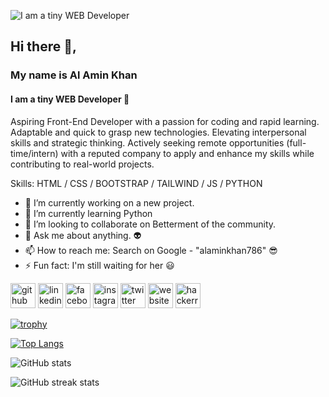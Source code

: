 ![I am a tiny WEB Developer](https://media.licdn.com/dms/image/D5622AQFm6sktFSbNEA/feedshare-shrink_800/0/1702016211441?e=1704931200&v=beta&t=15Gjsln2RV-Im7D28D-BWRB7xARisGX0Z3IXDuly344)

## Hi there 👋, 
### My name is Al Amin Khan
#### I am a tiny WEB Developer 🥰

Aspiring Front-End Developer with a passion for coding and rapid learning. Adaptable and quick to grasp new technologies. Elevating interpersonal skills and strategic thinking. Actively seeking remote opportunities (full-time/intern) with a reputed company to apply and enhance my skills while contributing to real-world projects.

Skills: HTML / CSS / BOOTSTRAP / TAILWIND / JS / PYTHON 

- 🔭 I’m currently working on a new project. 
- 🌱 I’m currently learning Python 
- 👯 I’m looking to collaborate on Betterment of the community. 
- 💬 Ask me about anything. 👽 
- 📫 How to reach me: Search on Google - "alaminkhan786" 😎 
- ⚡ Fun fact: I'm still waiting for her 😃 


[<img src='https://cdn.jsdelivr.net/npm/simple-icons@3.0.1/icons/github.svg' alt='github' height='40'>](https://github.com/alaminkhan786)  [<img src='https://cdn.jsdelivr.net/npm/simple-icons@3.0.1/icons/linkedin.svg' alt='linkedin' height='40'>](https://www.linkedin.com/in/alaminkhan786/)  [<img src='https://cdn.jsdelivr.net/npm/simple-icons@3.0.1/icons/facebook.svg' alt='facebook' height='40'>](https://www.facebook.com/alaminkhan10219)  [<img src='https://cdn.jsdelivr.net/npm/simple-icons@3.0.1/icons/instagram.svg' alt='instagram' height='40'>](https://www.instagram.com/alaminkhan__786/)  [<img src='https://cdn.jsdelivr.net/npm/simple-icons@3.0.1/icons/twitter.svg' alt='twitter' height='40'>](https://twitter.com/alaminkhan_786)  [<img src='https://cdn.jsdelivr.net/npm/simple-icons@3.0.1/icons/icloud.svg' alt='website' height='40'>](https://buzzspotwide.blogspot.com/)  [<img src='https://cdn.jsdelivr.net/npm/simple-icons@3.0.1/icons/hackerrank.svg' alt='hackerrank' height='40'>](https://www.hackerrank.com/profile/alaminkhan786)  

[![trophy](https://github-profile-trophy.vercel.app/?username=alaminkhan786)](https://github.com/ryo-ma/github-profile-trophy)

[![Top Langs](https://github-readme-stats.vercel.app/api/top-langs/?username=alaminkhan786)](https://github.com/anuraghazra/github-readme-stats)

![GitHub stats](https://github-readme-stats.vercel.app/api?username=alaminkhan786&show_icons=true)  

![GitHub streak stats](https://streak-stats.demolab.com/?user=alaminkhan786)  

